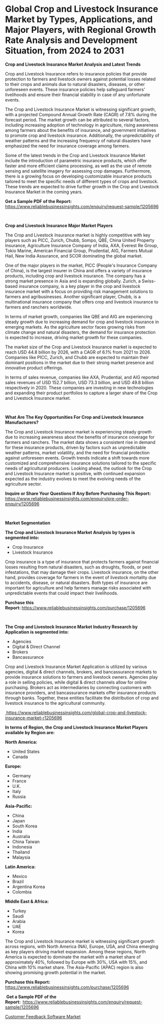 <p><h1>Global Crop and Livestock Insurance Market by Types, Applications, and Major Players, with Regional Growth Rate Analysis and Development Situation, from 2024 to 2031</h1></p><p><strong>Crop and Livestock Insurance Market Analysis and Latest Trends</strong></p>
<p><p>Crop and Livestock Insurance refers to insurance policies that provide protection to farmers and livestock owners against potential losses related to their crops and animals due to natural disasters, diseases, or other unforeseen events. These insurance policies help safeguard farmers' livelihoods and ensure their financial stability in case of any unfortunate events.</p><p>The Crop and Livestock Insurance Market is witnessing significant growth, with a projected Compound Annual Growth Rate (CAGR) of 7.8% during the forecast period. The market growth can be attributed to several factors, including increasing adoption of technology in agriculture, rising awareness among farmers about the benefits of insurance, and government initiatives to promote crop and livestock insurance. Additionally, the unpredictability of weather patterns and the increasing frequency of natural disasters have emphasized the need for insurance coverage among farmers.</p><p>Some of the latest trends in the Crop and Livestock Insurance Market include the introduction of parametric insurance products, which offer faster and more efficient claims processing, as well as the use of remote sensing and satellite imagery for assessing crop damages. Furthermore, there is a growing focus on developing customizable insurance products tailored to meet the specific needs of different types of crops and livestock. These trends are expected to drive further growth in the Crop and Livestock Insurance Market in the coming years.</p></p>
<p><strong>Get a Sample PDF of the Report:&nbsp;</strong> <a href="https://www.reliablebusinessinsights.com/enquiry/request-sample/1205696">https://www.reliablebusinessinsights.com/enquiry/request-sample/1205696</a></p>
<p>&nbsp;</p>
<p><strong>Crop and Livestock Insurance Major Market Players</strong></p>
<p><p>The Crop and Livestock Insurance market is highly competitive with key players such as PICC, Zurich, Chubb, Sompo, QBE, China United Property Insurance, Agriculture Insurance Company of India, AXA, Everest Re Group, Tokio Marine, American Financial Group, Prudential, AIG, Farmers Mutual Hail, New India Assurance, and SCOR dominating the global market.</p><p>One of the major players in the market, PICC (People's Insurance Company of China), is the largest insurer in China and offers a variety of insurance products, including crop and livestock insurance. The company has a strong market presence in Asia and is expanding globally. Zurich, a Swiss-based insurance company, is a key player in the crop and livestock insurance market with a focus on providing risk management solutions to farmers and agribusinesses. Another significant player, Chubb, is a multinational insurance company that offers crop and livestock insurance to farmers and ranchers worldwide.</p><p>In terms of market growth, companies like QBE and AIG are experiencing steady growth due to increasing demand for crop and livestock insurance in emerging markets. As the agriculture sector faces growing risks from climate change and natural disasters, the demand for insurance protection is expected to increase, driving market growth for these companies.</p><p>The market size of the Crop and Livestock Insurance market is expected to reach USD 44.8 billion by 2026, with a CAGR of 6.1% from 2021 to 2026. Companies like PICC, Zurich, and Chubb are expected to maintain their dominant positions in the market due to their strong market presence and innovative product offerings.</p><p>In terms of sales revenue, companies like AXA, Prudential, and AIG reported sales revenues of USD 152.7 billion, USD 73.3 billion, and USD 49.8 billion respectively in 2020. These companies are investing in new technologies and expanding their product portfolios to capture a larger share of the Crop and Livestock Insurance market.</p></p>
<p>&nbsp;</p>
<p><strong>What Are The Key Opportunities For Crop and Livestock Insurance Manufacturers?</strong></p>
<p><p>The Crop and Livestock Insurance market is experiencing steady growth due to increasing awareness about the benefits of insurance coverage for farmers and ranchers. The market data shows a consistent rise in demand for these insurance products, driven by factors such as unpredictable weather patterns, market volatility, and the need for financial protection against unforeseen events. Growth trends indicate a shift towards more customized and comprehensive insurance solutions tailored to the specific needs of agricultural producers. Looking ahead, the outlook for the Crop and Livestock Insurance market is positive, with continued expansion expected as the industry evolves to meet the evolving needs of the agriculture sector.</p></p>
<p><strong>Inquire or Share Your Questions If Any Before Purchasing This Report:</strong> <a href="https://www.reliablebusinessinsights.com/enquiry/pre-order-enquiry/1205696">https://www.reliablebusinessinsights.com/enquiry/pre-order-enquiry/1205696</a></p>
<p>&nbsp;</p>
<p><strong>Market Segmentation</strong></p>
<p><strong>The Crop and Livestock Insurance Market Analysis by types is segmented into:</strong></p>
<p><ul><li>Crop Insurance</li><li>Livestock Insurance</li></ul></p>
<p><p>Crop insurance is a type of insurance that protects farmers against financial losses resulting from natural disasters, such as droughts, floods, or pest infestations, that may damage their crops. Livestock insurance, on the other hand, provides coverage for farmers in the event of livestock mortality due to accidents, disease, or natural disasters. Both types of insurance are important for agriculture and help farmers manage risks associated with unpredictable events that could impact their livelihoods.</p></p>
<p><strong>Purchase this Report:&nbsp;</strong><a href="https://www.reliablebusinessinsights.com/purchase/1205696">https://www.reliablebusinessinsights.com/purchase/1205696</a></p>
<p>&nbsp;</p>
<p><strong>The Crop and Livestock Insurance Market Industry Research by Application is segmented into:</strong></p>
<p><ul><li>Agencies</li><li>Digital & Direct Channel</li><li>Brokers</li><li>Bancassurance</li></ul></p>
<p><p>Crop and Livestock Insurance Market Application is utilized by various agencies, digital & direct channels, brokers, and bancassurance markets to provide insurance solutions to farmers and livestock owners. Agencies play a role in selling policies, while digital & direct channels allow for online purchasing. Brokers act as intermediaries by connecting customers with insurance providers, and bancassurance markets offer insurance products through banks. Together, these entities facilitate the distribution of crop and livestock insurance to the agricultural community.</p></p>
<p><a href="https://www.reliablebusinessinsights.com/global-crop-and-livestock-insurance-market-r1205696">&nbsp;https://www.reliablebusinessinsights.com/global-crop-and-livestock-insurance-market-r1205696</a></p>
<p><strong>In terms of Region, the Crop and Livestock Insurance Market Players available by Region are:</strong></p>
<p>
    <p> <strong> North America: </strong>
        <ul>
            <li>United States</li>
            <li>Canada</li>
        </ul>
        </p> 
    <p> <strong> Europe: </strong>
        <ul>
            <li>Germany</li>
            <li>France</li>
            <li>U.K.</li>
            <li>Italy</li>
            <li>Russia</li>
        </ul>
        </p> 
    <p> <strong> Asia-Pacific: </strong>
        <ul>
            <li>China</li>
            <li>Japan</li>
            <li>South Korea</li>
            <li>India</li>
            <li>Australia</li>
            <li>China Taiwan</li>
            <li>Indonesia</li>
            <li>Thailand</li>
            <li>Malaysia</li>
        </ul>
        </p> 
    <p> <strong> Latin America: </strong>
        <ul>
            <li>Mexico</li>
            <li>Brazil</li>
            <li>Argentina Korea</li>
            <li>Colombia</li>
        </ul>
        </p> 
    <p> <strong> Middle East & Africa: </strong>
        <ul>
            <li>Turkey</li>
            <li>Saudi</li>
            <li>Arabia</li>
            <li>UAE</li>
            <li>Korea</li>
        </ul>
    </p>
    </p>
<p><p>The Crop and Livestock Insurance market is witnessing significant growth across regions, with North America (NA), Europe, USA, and China emerging as key players driving market expansion. Among these regions, North America is expected to dominate the market with a market share of approximately 40%, followed by Europe with 30%, USA with 15%, and China with 10% market share. The Asia-Pacific (APAC) region is also showing promising growth potential in the market.</p></p>
<p><strong>Purchase this Report: </strong><a href="https://www.reliablebusinessinsights.com/purchase/1205696">https://www.reliablebusinessinsights.com/purchase/1205696</a></p>
<p>&nbsp;<strong>Get a Sample PDF of the Report:&nbsp;&nbsp;</strong><a href="https://www.reliablebusinessinsights.com/enquiry/request-sample/1205696">https://www.reliablebusinessinsights.com/enquiry/request-sample/1205696</a></p>
<p><strong></strong></p>
<p><p><a href="https://github.com/dylanObrien626/Market-Research-Report-List-1/blob/main/customer-feedback-software-market.md">Customer Feedback Software Market</a></p></p>